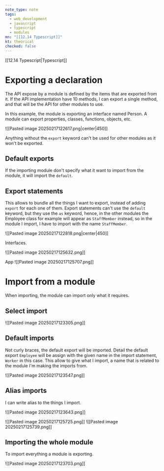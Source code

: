 ```yaml
---
note_type: note
tags:
  - web_development
  - javascript
  - typescript
  - modules
mn: "[[12.14 Typescript]]"
kt: theorical
checked: false
---
```

[[12.14 Typescript|Typescript]]

# Exporting a declaration
The API expose by a module is defined by the items that are exported from it. If the API implementation have 10 methods, I can export a single method, and that will be the API for other modules to use.

In this example, the module is exporting an interface named Person. A module can export properties, classes, functions, objects, etc.

![[Pasted image 20250217122617.png|center|450]]

Anything without the `export` keyword can't be used for other modules as it won't be exported. 
## Default exports
If the importing module don't specify what it want to import from the module, it will import the `default`.

## Export statements
This allows to bundle all the things I want to export, instead of adding `export` for each one of them. Export statements can't use the `default` keyword, but they use the `as` keyword, hence, in the other  modules the Employee class for example will appear as `StaffMember` instead, so in the module I import, I have to import with the name `StaffMember`. 

![[Pasted image 20250217122818.png|center|450]]

Interfaces. 

![[Pasted image 20250217125632.png]]

App
![[Pasted image 20250217125707.png]]

# Import from a module
When importing, the module can import only what it requires. 
## Select import
![[Pasted image 20250217123305.png]]

## Default imports
Not curly braces, the default export will be imported. Detail the default export `Employee` will be assign with the given name in the import statement, `Worker` in this case. This allow to give what I import, a name that is related to the module I'm making the imports from.

![[Pasted image 20250217123547.png]]

## Alias imports
I can write alias to the things I import.

![[Pasted image 20250217123643.png]]

![[Pasted image 20250217125725.png]]
![[Pasted image 20250217125739.png]]

## Importing the whole module
To import everything a module is exporting.

![[Pasted image 20250217123703.png]]

